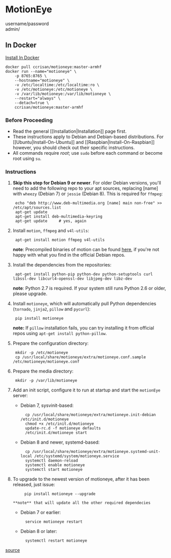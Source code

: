 # MotionEye
username/password \
admin/

## In Docker
[Install In Docker](https://github.com/ccrisan/motioneye/wiki/Install-In-Docker)
```
docker pull ccrisan/motioneye:master-armhf
docker run --name="motioneye" \
    -p 8765:8765 \
    --hostname="motioneye" \
    -v /etc/localtime:/etc/localtime:ro \
    -v /etc/motioneye:/etc/motioneye \
    -v /var/lib/motioneye:/var/lib/motioneye \
    --restart="always" \
    --detach=true \
    ccrisan/motioneye:master-armhf
```

### Before Proceeding
* Read the general [[Installation|Installation]] page first.
* These instructions apply to Debian and Debian-based distributions. For [[Ubuntu|Install-On-Ubuntu]] and [[Raspbian|Install-On-Raspbian]] however, you should check out their specific instructions.
* All commands require *root*; use `sudo` before each command or become root using `su`.

### Instructions
1. **Skip this step for Debian 9 or newer**. For older Debian versions, you'll need to add the following repo to your apt sources, replacing [name] with `wheezy` (Debian 7) or `jessie` (Debian 8). This is required for `ffmpeg`:

        echo "deb http://www.deb-multimedia.org [name] main non-free" >> /etc/apt/sources.list
        apt-get update
        apt-get install deb-multimedia-keyring
        apt-get update     # yes, again

2. Install `motion`, `ffmpeg` and `v4l-utils`:

        apt-get install motion ffmpeg v4l-utils

    **note**: Precompiled binaries of motion can be found [here](https://github.com/Motion-Project/motion/releases/), if you're not happy with what you find in the official Debian repos.

3. Install the dependencies from the repositories:

        apt-get install python-pip python-dev python-setuptools curl libssl-dev libcurl4-openssl-dev libjpeg-dev libz-dev

    **note**: Python 2.7 is required. If your system still runs Python 2.6 or older, please upgrade.

4. Install `motioneye`, which will automatically pull Python dependencies (`tornado`, `jinja2`, `pillow` and `pycurl`):

        pip install motioneye

    **note:** If `pillow` installation fails, you can try installing it from official repos using `apt-get install python-pillow`.

5. Prepare the configuration directory:

        mkdir -p /etc/motioneye
        cp /usr/local/share/motioneye/extra/motioneye.conf.sample /etc/motioneye/motioneye.conf

6. Prepare the media directory:

        mkdir -p /var/lib/motioneye

7. Add an init script, configure it to run at startup and start the `motionEye` server:

    * Debian 7, sysvinit-based:

            cp /usr/local/share/motioneye/extra/motioneye.init-debian /etc/init.d/motioneye
            chmod +x /etc/init.d/motioneye
            update-rc.d -f motioneye defaults
            /etc/init.d/motioneye start

    * Debian 8 and newer, systemd-based:

            cp /usr/local/share/motioneye/extra/motioneye.systemd-unit-local /etc/systemd/system/motioneye.service
            systemctl daemon-reload
            systemctl enable motioneye
            systemctl start motioneye

8. To upgrade to the newest version of motioneye, after it has been released, just issue:

            pip install motioneye --upgrade

       **note** that will update all the other required dependecies

    * Debian 7 or earlier:

            service motioneye restart

    * Debian 8 or later:

            systemctl restart motioneye


[source](https://github.com/ccrisan/motioneye/wiki/Install-On-Raspbian)
